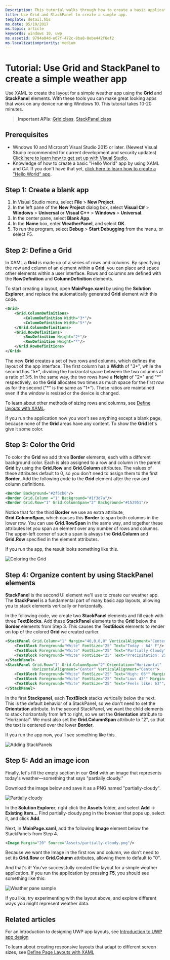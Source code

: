 ```yaml
---
Description: This tutorial walks through how to create a basic application user interface. It explains and demonstrates the use of Grid and StackPanel, two of the most common XAML elements.
title: Use Grid and StackPanel to create a simple app.
template: detail.hbs
ms.date: 05/19/2017
ms.topic: article
keywords: windows 10, uwp
ms.assetid: 9794a04d-e67f-472c-8ba8-8ebe442f6ef2
ms.localizationpriority: medium
---
```

# Tutorial: Use Grid and StackPanel to create a simple weather app

Use XAML to create the layout for a simple weather app using the **Grid** and **StackPanel** elements. With these tools you can make great looking apps that work on any device running Windows 10. This tutorial takes 10-20 minutes.

> **Important APIs**: [Grid class](https://docs.microsoft.com/uwp/api/windows.ui.xaml.controls.grid), [StackPanel class](https://docs.microsoft.com/uwp/api/windows.ui.xaml.controls.stackpanel)

## Prerequisites
- Windows 10 and Microsoft Visual Studio 2015 or later. (Newest Visual Studio recommended for current development and security updates) [Click here to learn how to get set up with Visual Studio](../../get-started/get-set-up.md).
- Knowledge of how to create a basic "Hello World" app by using XAML and C#. If you don't have that yet, [click here to learn how to create a "Hello World" app](https://docs.microsoft.com/windows/uwp/get-started/create-a-hello-world-app-xaml-universal).

## Step 1: Create a blank app
1. In Visual Studio menu, select **File** > **New Project**.
2. In the left pane of the **New Project** dialog box, select **Visual C#** > **Windows** > **Universal** or **Visual C++** > **Windows** > **Universal**.
3. In the center pane, select **Blank App**.
4. In the **Name** box, enter **WeatherPanel**, and select **OK**.
5. To run the program, select **Debug** > **Start Debugging** from the menu, or select F5.

## Step 2: Define a Grid
In XAML a **Grid** is made up of a series of rows and columns. By specifying the row and column of an element within a **Grid**, you can place and space other elements within a user interface. Rows and columns are defined with the **RowDefinition** and **ColumnDefinition** elements.

To start creating a layout, open **MainPage.xaml** by using the **Solution Explorer**, and replace the automatically generated **Grid** element with this code.

```xml
<Grid>
    <Grid.ColumnDefinitions>
        <ColumnDefinition Width="3*"/>
        <ColumnDefinition Width="5*"/>
    </Grid.ColumnDefinitions>
    <Grid.RowDefinitions>
        <RowDefinition Height="2*"/>
        <RowDefinition Height="*"/>
    </Grid.RowDefinitions>
</Grid>
```

The new **Grid** creates a set of two rows and columns, which defines the layout of the app interface. The first column has a **Width** of "3\*", while the second has "5\*", dividing the horizontal space between the two columns at a ratio of 3:5. In the same way, the two rows have a **Height** of "2\*" and "\*" respectively, so the **Grid** allocates two times as much space for the first row as for the second ("\*" is the same as "1\*"). These ratios are maintained even if the window is resized or the device is changed.

To learn about other methods of sizing rows and columns, see [Define layouts with XAML](https://docs.microsoft.com/windows/uwp/layout/layouts-with-xaml).

If you run the application now you won't see anything except a blank page, because none of the **Grid** areas have any content. To show the **Grid** let's give it some color.

## Step 3: Color the Grid
To color the **Grid** we add three **Border** elements, each with a different background color. Each is also assigned to a row and column in the parent **Grid** by using the **Grid.Row** and **Grid.Column** attributes. The values of these attributes default to 0, so you don't need to assign them to the first **Border**. Add the following code to the **Grid** element after the row and column definitions.

```xml
<Border Background="#2f5cb6"/>
<Border Grid.Column ="1" Background="#1f3d7a"/>
<Border Grid.Row="1" Grid.ColumnSpan="2" Background="#152951"/>
```

Notice that for the third **Border** we use an extra attribute, **Grid.ColumnSpan**, which causes this **Border** to span both columns in the lower row. You can use **Grid.RowSpan** in the same way, and together these attributes let you span an element over any number of rows and columns. The upper-left corner of such a span is always the **Grid.Column** and **Grid.Row** specified in the element attributes.

If you run the app, the result looks something like this.

![Coloring the Grid](images/grid-weather-1.png)

## Step 4: Organize content by using StackPanel elements
**StackPanel** is the second UI element we'll use to create our weather app. The **StackPanel** is a fundamental part of many basic app layouts, allowing you to stack elements vertically or horizontally.

In the following code, we create two **StackPanel** elements and fill each with three **TextBlocks**. Add these **StackPanel** elements to the **Grid** below the **Border** elements from Step 3. This causes the **TextBlock** elements to render on top of the colored **Grid** we created earlier.

```xml
<StackPanel Grid.Column="1" Margin="40,0,0,0" VerticalAlignment="Center">
    <TextBlock Foreground="White" FontSize="25" Text="Today - 64° F"/>
    <TextBlock Foreground="White" FontSize="25" Text="Partially Cloudy"/>
    <TextBlock Foreground="White" FontSize="25" Text="Precipitation: 25%"/>
</StackPanel>
<StackPanel Grid.Row="1" Grid.ColumnSpan="2" Orientation="Horizontal"
            HorizontalAlignment="Center" VerticalAlignment="Center">
    <TextBlock Foreground="White" FontSize="25" Text="High: 66°" Margin="0,0,20,0"/>
    <TextBlock Foreground="White" FontSize="25" Text="Low: 43°" Margin="0,0,20,0"/>
    <TextBlock Foreground="White" FontSize="25" Text="Feels like: 63°"/>
</StackPanel>
```

In the first **Stackpanel**, each **TextBlock** stacks vertically below the next. This is the default behavior of a StackPanel, so we don't need to set the **Orientation** attribute. In the second StackPanel, we want the child elements to stack horizontally from left to right, so we set the **Orientation** attribute to "Horizontal". We must also set the **Grid.ColumnSpan** attribute to "2", so that the text is centered over the lower **Border**.

If you run the app now, you'll see something like this.

![Adding StackPanels](images/grid-weather-2.png)

## Step 5: Add an image icon

Finally, let's fill the empty section in our **Grid** with an image that represents today's weather—something that says "partially cloudy."

Download the image below and save it as a PNG named "partially-cloudy".

![Partially cloudy](images/partially-cloudy.PNG)

In the **Solution Explorer**, right click the **Assets** folder, and select **Add** -> **Existing Item...** Find partially-cloudy.png in the browser that pops up, select it, and click **Add**.

Next, in **MainPage.xaml**, add the following **Image** element below the StackPanels from Step 4.

```xml
<Image Margin="20" Source="Assets/partially-cloudy.png"/>
```

Because we want the Image in the first row and column, we don't need to set its **Grid.Row** or **Grid.Column** attributes, allowing them to default to "0".

And that's it! You've successfully created the layout for a simple weather application. If you run the application by pressing **F5**, you should see something like this:

![Weather pane sample](images/grid-weather-3.PNG)

If you like, try experimenting with the layout above, and explore different ways you might represent weather data.

## Related articles
For an introduction to designing UWP app layouts, see [Introduction to UWP app design](https://docs.microsoft.com/windows/uwp/layout/design-and-ui-intro)

To learn about creating responsive layouts that adapt to different screen sizes, see [Define Page Layouts with XAML](https://docs.microsoft.com/windows/uwp/layout/layouts-with-xaml)
